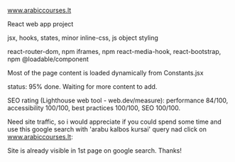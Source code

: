 www.arabiccourses.lt

React web app project

jsx, hooks, states, minor inline-css, js object styling

react-router-dom, npm iframes, npm react-media-hook, react-bootstrap, npm @loadable/component

Most of the page content is loaded dynamically from Constants.jsx

status: 95% done. Waiting for more content to add.

SEO rating (Lighthouse web tool - web.dev/measure): performance 84/100, accessibility 100/100, best practices 100/100, SEO 100/100.

Need site traffic, so i would appreciate if you could spend some time and use this google search with 'arabu kalbos kursai' query nad click on www.arabiccourses.lt:

Site is already visible in 1st page on google search. Thanks!
